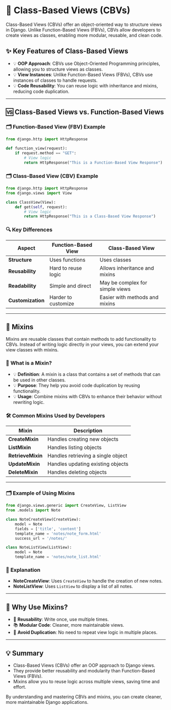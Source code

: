 # 📑 Class-Based Views (CBVs)

Class-Based Views (CBVs) offer an object-oriented way to structure views in Django. Unlike Function-Based Views (FBVs), CBVs allow developers to create views as classes, enabling more modular, reusable, and clean code.

## ✨ Key Features of Class-Based Views
- 💡 **OOP Approach**: CBVs use Object-Oriented Programming principles, allowing you to structure views as classes.
- 💡 **View Instances**: Unlike Function-Based Views (FBVs), CBVs use instances of classes to handle requests.
- 💡 **Code Reusability**: You can reuse logic with inheritance and mixins, reducing code duplication.

---

## 🆚 Class-Based Views vs. Function-Based Views

### 🗂️ **Function-Based View (FBV) Example**
```python
from django.http import HttpResponse

def function_view(request):
    if request.method == "GET":
        # View logic
        return HttpResponse("This is a Function-Based View Response")
```

### 🗂️ **Class-Based View (CBV) Example**
```python
from django.http import HttpResponse
from django.views import View

class ClassView(View):
    def get(self, request):
        # View logic
        return HttpResponse("This is a Class-Based View Response")
```

### 🔍 **Key Differences**
| **Aspect**         | **Function-Based View**        | **Class-Based View**            |
|-------------------|---------------------------------|----------------------------------|
| **Structure**      | Uses functions                 | Uses classes                     |
| **Reusability**    | Hard to reuse logic            | Allows inheritance and mixins    |
| **Readability**    | Simple and direct              | May be complex for simple views  |
| **Customization**  | Harder to customize            | Easier with methods and mixins   |

---

## 📑 **Mixins**
Mixins are reusable classes that contain methods to add functionality to CBVs. Instead of writing logic directly in your views, you can extend your view classes with mixins.

### 🔹 **What is a Mixin?**
- 💡 **Definition**: A mixin is a class that contains a set of methods that can be used in other classes.
- 💡 **Purpose**: They help you avoid code duplication by reusing functionality.
- 💡 **Usage**: Combine mixins with CBVs to enhance their behavior without rewriting logic.

### 🛠️ **Common Mixins Used by Developers**
| **Mixin**          | **Description**                        |
|--------------------|-----------------------------------------|
| **CreateMixin**     | Handles creating new objects           |
| **ListMixin**       | Handles listing objects                |
| **RetrieveMixin**   | Handles retrieving a single object     |
| **UpdateMixin**     | Handles updating existing objects      |
| **DeleteMixin**     | Handles deleting objects               |

---

### 🗂️ **Example of Using Mixins**
```python
from django.views.generic import CreateView, ListView
from .models import Note

class NoteCreateView(CreateView):
    model = Note
    fields = ['title', 'content']
    template_name = 'notes/note_form.html'
    success_url = '/notes/'

class NoteListView(ListView):
    model = Note
    template_name = 'notes/note_list.html'
```

### 📝 **Explanation**
- **NoteCreateView**: Uses `CreateView` to handle the creation of new notes.
- **NoteListView**: Uses `ListView` to display a list of all notes.

---

## 📢 **Why Use Mixins?**
- 🚀 **Reusability**: Write once, use multiple times.
- 📚 **Modular Code**: Cleaner, more maintainable views.
- 🔄 **Avoid Duplication**: No need to repeat view logic in multiple places.

---

## 💡 **Summary**
- Class-Based Views (CBVs) offer an OOP approach to Django views.
- They provide better reusability and modularity than Function-Based Views (FBVs).
- Mixins allow you to reuse logic across multiple views, saving time and effort.

By understanding and mastering CBVs and mixins, you can create cleaner, more maintainable Django applications.

